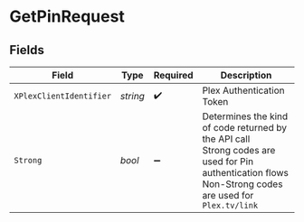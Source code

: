# GetPinRequest


## Fields

| Field                                                                                                                                                 | Type                                                                                                                                                  | Required                                                                                                                                              | Description                                                                                                                                           |
| ----------------------------------------------------------------------------------------------------------------------------------------------------- | ----------------------------------------------------------------------------------------------------------------------------------------------------- | ----------------------------------------------------------------------------------------------------------------------------------------------------- | ----------------------------------------------------------------------------------------------------------------------------------------------------- |
| `XPlexClientIdentifier`                                                                                                                               | *string*                                                                                                                                              | :heavy_check_mark:                                                                                                                                    | Plex Authentication Token                                                                                                                             |
| `Strong`                                                                                                                                              | *bool*                                                                                                                                                | :heavy_minus_sign:                                                                                                                                    | Determines the kind of code returned by the API call<br/>Strong codes are used for Pin authentication flows<br/>Non-Strong codes are used for `Plex.tv/link`<br/> |